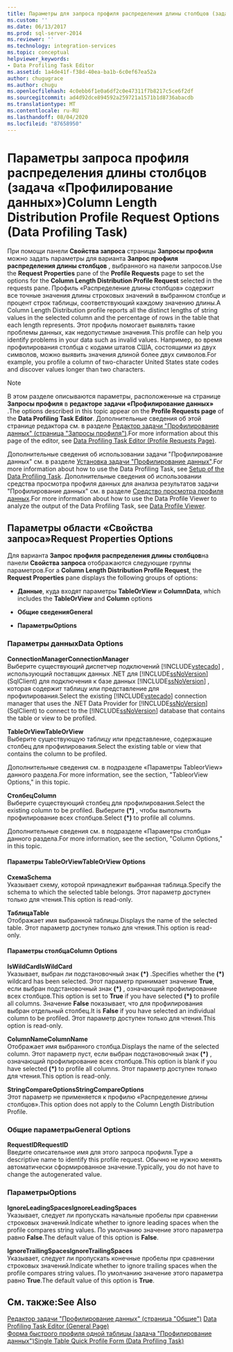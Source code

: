 ```yaml
---
title: Параметры для запроса профиля распределения длины столбцов (задача "Профилирование данных") | Документы Майкрософт
ms.custom: ''
ms.date: 06/13/2017
ms.prod: sql-server-2014
ms.reviewer: ''
ms.technology: integration-services
ms.topic: conceptual
helpviewer_keywords:
- Data Profiling Task Editor
ms.assetid: 1a4de41f-f38d-40ea-ba1b-6c0ef67ea52a
author: chugugrace
ms.author: chugu
ms.openlocfilehash: 4c0ebb6f1e0a6df2c0e47311f7b8217c5ce6f2df
ms.sourcegitcommit: ad4d92dce894592a259721a1571b1d8736abacdb
ms.translationtype: MT
ms.contentlocale: ru-RU
ms.lasthandoff: 08/04/2020
ms.locfileid: "87658950"
---
```

# <a name="column-length-distribution-profile-request-options-data-profiling-task"></a><span data-ttu-id="ed37f-102">Параметры запроса профиля распределения длины столбцов (задача «Профилирование данных»)</span><span class="sxs-lookup"><span data-stu-id="ed37f-102">Column Length Distribution Profile Request Options (Data Profiling Task)</span></span>
  <span data-ttu-id="ed37f-103">При помощи панели **Свойства запроса** страницы **Запросы профиля** можно задать параметры для варианта **Запрос профиля распределения длины столбцов** , выбранного на панели запросов.</span><span class="sxs-lookup"><span data-stu-id="ed37f-103">Use the **Request Properties** pane of the **Profile Requests** page to set the options for the **Column Length Distribution Profile Request** selected in the requests pane.</span></span> <span data-ttu-id="ed37f-104">Профиль «Распределение длины столбцов» содержит все точные значения длины строковых значений в выбранном столбце и процент строк таблицы, соответствующий каждому значению длины.</span><span class="sxs-lookup"><span data-stu-id="ed37f-104">A Column Length Distribution profile reports all the distinct lengths of string values in the selected column and the percentage of rows in the table that each length represents.</span></span> <span data-ttu-id="ed37f-105">Этот профиль помогает выявлять такие проблемы данных, как недопустимые значения.</span><span class="sxs-lookup"><span data-stu-id="ed37f-105">This profile can help you identify problems in your data such as invalid values.</span></span> <span data-ttu-id="ed37f-106">Например, во время профилирования столбца с кодами штатов США, состоящими из двух символов, можно выявить значения длиной более двух символов.</span><span class="sxs-lookup"><span data-stu-id="ed37f-106">For example, you profile a column of two-character United States state codes and discover values longer than two characters.</span></span>  
  
> [!NOTE]  
>  <span data-ttu-id="ed37f-107">В этом разделе описываются параметры, расположенные на странице **Запросы профиля** в **редакторе задачи «Профилирование данных»** .</span><span class="sxs-lookup"><span data-stu-id="ed37f-107">The options described in this topic appear on the **Profile Requests page** of the **Data Profiling Task Editor**.</span></span> <span data-ttu-id="ed37f-108">Дополнительные сведения об этой странице редактора см. в разделе [Редактор задачи "Профилирование данных" (страница "Запросы профиля")](data-profiling-task-editor-profile-requests-page.md).</span><span class="sxs-lookup"><span data-stu-id="ed37f-108">For more information about this page of the editor, see [Data Profiling Task Editor &#40;Profile Requests Page&#41;](data-profiling-task-editor-profile-requests-page.md).</span></span>  
  
 <span data-ttu-id="ed37f-109">Дополнительные сведения об использовании задачи "Профилирование данных" см. в разделе [Установка задачи "Профилирование данных"](data-profiling-task.md).</span><span class="sxs-lookup"><span data-stu-id="ed37f-109">For more information about how to use the Data Profiling Task, see [Setup of the Data Profiling Task](data-profiling-task.md).</span></span> <span data-ttu-id="ed37f-110">Дополнительные сведения об использовании средства просмотра профиля данных для анализа результатов задачи "Профилирование данных" см. в разделе [Средство просмотра профиля данных](data-profile-viewer.md).</span><span class="sxs-lookup"><span data-stu-id="ed37f-110">For more information about how to use the Data Profile Viewer to analyze the output of the Data Profiling Task, see [Data Profile Viewer](data-profile-viewer.md).</span></span>  
  
## <a name="request-properties-options"></a><span data-ttu-id="ed37f-111">Параметры области «Свойства запроса»</span><span class="sxs-lookup"><span data-stu-id="ed37f-111">Request Properties Options</span></span>  
 <span data-ttu-id="ed37f-112">Для варианта **Запрос профиля распределения длины столбцов**на панели **Свойства запроса** отображаются следующие группы параметров.</span><span class="sxs-lookup"><span data-stu-id="ed37f-112">For a **Column Length Distribution Profile Request**, the **Request Properties** pane displays the following groups of options:</span></span>  
  
-   <span data-ttu-id="ed37f-113">**Данные**, куда входят параметры **TableOrView** и **Column**</span><span class="sxs-lookup"><span data-stu-id="ed37f-113">**Data**, which includes the **TableOrView** and **Column** options</span></span>  
  
-   <span data-ttu-id="ed37f-114">**Общие сведения**</span><span class="sxs-lookup"><span data-stu-id="ed37f-114">**General**</span></span>  
  
-   <span data-ttu-id="ed37f-115">**Параметры**</span><span class="sxs-lookup"><span data-stu-id="ed37f-115">**Options**</span></span>  
  
### <a name="data-options"></a><span data-ttu-id="ed37f-116">Параметры данных</span><span class="sxs-lookup"><span data-stu-id="ed37f-116">Data Options</span></span>  
 <span data-ttu-id="ed37f-117">**ConnectionManager**</span><span class="sxs-lookup"><span data-stu-id="ed37f-117">**ConnectionManager**</span></span>  
 <span data-ttu-id="ed37f-118">Выберите существующий диспетчер подключений [!INCLUDE[vstecado](../../includes/vstecado-md.md)] , использующий поставщик данных .NET для [!INCLUDE[ssNoVersion](../../includes/ssnoversion-md.md)] (SqlClient) для подключения к базе данных [!INCLUDE[ssNoVersion](../../includes/ssnoversion-md.md)] , которая содержит таблицу или представление для профилирования.</span><span class="sxs-lookup"><span data-stu-id="ed37f-118">Select the existing [!INCLUDE[vstecado](../../includes/vstecado-md.md)] connection manager that uses the .NET Data Provider for [!INCLUDE[ssNoVersion](../../includes/ssnoversion-md.md)] (SqlClient) to connect to the [!INCLUDE[ssNoVersion](../../includes/ssnoversion-md.md)] database that contains the table or view to be profiled.</span></span>  
  
 <span data-ttu-id="ed37f-119">**TableOrView**</span><span class="sxs-lookup"><span data-stu-id="ed37f-119">**TableOrView**</span></span>  
 <span data-ttu-id="ed37f-120">Выберите существующую таблицу или представление, содержащие столбец для профилирования.</span><span class="sxs-lookup"><span data-stu-id="ed37f-120">Select the existing table or view that contains the column to be profiled.</span></span>  
  
 <span data-ttu-id="ed37f-121">Дополнительные сведения см. в подразделе «Параметры TableorView» данного раздела.</span><span class="sxs-lookup"><span data-stu-id="ed37f-121">For more information, see the section, "TableorView Options," in this topic.</span></span>  
  
 <span data-ttu-id="ed37f-122">**Столбец**</span><span class="sxs-lookup"><span data-stu-id="ed37f-122">**Column**</span></span>  
 <span data-ttu-id="ed37f-123">Выберите существующий столбец для профилирования.</span><span class="sxs-lookup"><span data-stu-id="ed37f-123">Select the existing column to be profiled.</span></span> <span data-ttu-id="ed37f-124">Выберите **(\*)** , чтобы выполнить профилирование всех столбцов.</span><span class="sxs-lookup"><span data-stu-id="ed37f-124">Select **(\*)** to profile all columns.</span></span>  
  
 <span data-ttu-id="ed37f-125">Дополнительные сведения см. в подразделе «Параметры столбца» данного раздела.</span><span class="sxs-lookup"><span data-stu-id="ed37f-125">For more information, see the section, "Column Options," in this topic.</span></span>  
  
#### <a name="tableorview-options"></a><span data-ttu-id="ed37f-126">Параметры TableOrView</span><span class="sxs-lookup"><span data-stu-id="ed37f-126">TableOrView Options</span></span>  
 <span data-ttu-id="ed37f-127">**Схема**</span><span class="sxs-lookup"><span data-stu-id="ed37f-127">**Schema**</span></span>  
 <span data-ttu-id="ed37f-128">Указывает схему, которой принадлежит выбранная таблица.</span><span class="sxs-lookup"><span data-stu-id="ed37f-128">Specify the schema to which the selected table belongs.</span></span> <span data-ttu-id="ed37f-129">Этот параметр доступен только для чтения.</span><span class="sxs-lookup"><span data-stu-id="ed37f-129">This option is read-only.</span></span>  
  
 <span data-ttu-id="ed37f-130">**Таблица**</span><span class="sxs-lookup"><span data-stu-id="ed37f-130">**Table**</span></span>  
 <span data-ttu-id="ed37f-131">Отображает имя выбранной таблицы.</span><span class="sxs-lookup"><span data-stu-id="ed37f-131">Displays the name of the selected table.</span></span> <span data-ttu-id="ed37f-132">Этот параметр доступен только для чтения.</span><span class="sxs-lookup"><span data-stu-id="ed37f-132">This option is read-only.</span></span>  
  
#### <a name="column-options"></a><span data-ttu-id="ed37f-133">Параметры столбца</span><span class="sxs-lookup"><span data-stu-id="ed37f-133">Column Options</span></span>  
 <span data-ttu-id="ed37f-134">**IsWildCard**</span><span class="sxs-lookup"><span data-stu-id="ed37f-134">**IsWildCard**</span></span>  
 <span data-ttu-id="ed37f-135">Указывает, выбран ли подстановочный знак **(\*)** .</span><span class="sxs-lookup"><span data-stu-id="ed37f-135">Specifies whether the **(\*)** wildcard has been selected.</span></span> <span data-ttu-id="ed37f-136">Этот параметр принимает значение **True**, если выбран подстановочный знак **(\*)** , означающий профилирование всех столбцов.</span><span class="sxs-lookup"><span data-stu-id="ed37f-136">This option is set to **True** if you have selected **(\*)** to profile all columns.</span></span> <span data-ttu-id="ed37f-137">Значение **False** показывает, что для профилирования выбран отдельный столбец.</span><span class="sxs-lookup"><span data-stu-id="ed37f-137">It is **False** if you have selected an individual column to be profiled.</span></span> <span data-ttu-id="ed37f-138">Этот параметр доступен только для чтения.</span><span class="sxs-lookup"><span data-stu-id="ed37f-138">This option is read-only.</span></span>  
  
 <span data-ttu-id="ed37f-139">**ColumnName**</span><span class="sxs-lookup"><span data-stu-id="ed37f-139">**ColumnName**</span></span>  
 <span data-ttu-id="ed37f-140">Отображает имя выбранного столбца.</span><span class="sxs-lookup"><span data-stu-id="ed37f-140">Displays the name of the selected column.</span></span> <span data-ttu-id="ed37f-141">Этот параметр пуст, если выбран подстановочный знак **(\*)** , означающий профилирование всех столбцов.</span><span class="sxs-lookup"><span data-stu-id="ed37f-141">This option is blank if you have selected **(\*)** to profile all columns.</span></span> <span data-ttu-id="ed37f-142">Этот параметр доступен только для чтения.</span><span class="sxs-lookup"><span data-stu-id="ed37f-142">This option is read-only.</span></span>  
  
 <span data-ttu-id="ed37f-143">**StringCompareOptions**</span><span class="sxs-lookup"><span data-stu-id="ed37f-143">**StringCompareOptions**</span></span>  
 <span data-ttu-id="ed37f-144">Этот параметр не применяется к профилю «Распределение длины столбцов».</span><span class="sxs-lookup"><span data-stu-id="ed37f-144">This option does not apply to the Column Length Distribution Profile.</span></span>  
  
### <a name="general-options"></a><span data-ttu-id="ed37f-145">Общие параметры</span><span class="sxs-lookup"><span data-stu-id="ed37f-145">General Options</span></span>  
 <span data-ttu-id="ed37f-146">**RequestID**</span><span class="sxs-lookup"><span data-stu-id="ed37f-146">**RequestID**</span></span>  
 <span data-ttu-id="ed37f-147">Введите описательное имя для этого запроса профиля.</span><span class="sxs-lookup"><span data-stu-id="ed37f-147">Type a descriptive name to identify this profile request.</span></span> <span data-ttu-id="ed37f-148">Обычно не нужно менять автоматически сформированное значение.</span><span class="sxs-lookup"><span data-stu-id="ed37f-148">Typically, you do not have to change the autogenerated value.</span></span>  
  
### <a name="options"></a><span data-ttu-id="ed37f-149">Параметры</span><span class="sxs-lookup"><span data-stu-id="ed37f-149">Options</span></span>  
 <span data-ttu-id="ed37f-150">**IgnoreLeadingSpaces**</span><span class="sxs-lookup"><span data-stu-id="ed37f-150">**IgnoreLeadingSpaces**</span></span>  
 <span data-ttu-id="ed37f-151">Указывает, следует ли пропускать начальные пробелы при сравнении строковых значений.</span><span class="sxs-lookup"><span data-stu-id="ed37f-151">Indicate whether to ignore leading spaces when the profile compares string values.</span></span> <span data-ttu-id="ed37f-152">По умолчанию значение этого параметра равно **False**.</span><span class="sxs-lookup"><span data-stu-id="ed37f-152">The default value of this option is **False**.</span></span>  
  
 <span data-ttu-id="ed37f-153">**IgnoreTrailingSpaces**</span><span class="sxs-lookup"><span data-stu-id="ed37f-153">**IgnoreTrailingSpaces**</span></span>  
 <span data-ttu-id="ed37f-154">Указывает, следует ли пропускать конечные пробелы при сравнении строковых значений.</span><span class="sxs-lookup"><span data-stu-id="ed37f-154">Indicate whether to ignore trailing spaces when the profile compares string values.</span></span> <span data-ttu-id="ed37f-155">По умолчанию значение этого параметра равно **True**.</span><span class="sxs-lookup"><span data-stu-id="ed37f-155">The default value of this option is **True**.</span></span>  
  
## <a name="see-also"></a><span data-ttu-id="ed37f-156">См. также:</span><span class="sxs-lookup"><span data-stu-id="ed37f-156">See Also</span></span>  
 <span data-ttu-id="ed37f-157">[Редактор задачи "Профилирование данных" (страница "Общие")](../general-page-of-integration-services-designers-options.md) </span><span class="sxs-lookup"><span data-stu-id="ed37f-157">[Data Profiling Task Editor &#40;General Page&#41;](../general-page-of-integration-services-designers-options.md) </span></span>  
 [<span data-ttu-id="ed37f-158">Форма быстрого профиля одной таблицы (задача "Профилирование данных")</span><span class="sxs-lookup"><span data-stu-id="ed37f-158">Single Table Quick Profile Form &#40;Data Profiling Task&#41;</span></span>](single-table-quick-profile-form-data-profiling-task.md)  
  
  

